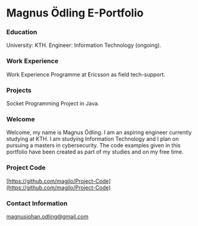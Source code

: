 # Magnus Ödling E-Portfolio 

### Education
University: KTH.
Engineer: Information Technology (ongoing).

### Work Experience
Work Experience Programme at Ericsson as field tech-support.

### Projects
Socket Programming Project in  Java.

### Welcome
Welcome, my name is Magnus Ödling. I am an aspiring engineer currently studying at KTH. I am studying Information Technology and I plan on pursuing a masters in cybersecurity. The code examples given in this portfolio have been created as part of my studies and on my free time.

### Project Code
[https://github.com/magjlo/Project-Code](https://github.com/magjlo/Project-Code)

### Contact Information
magnusjohan.odling@gmail.com
